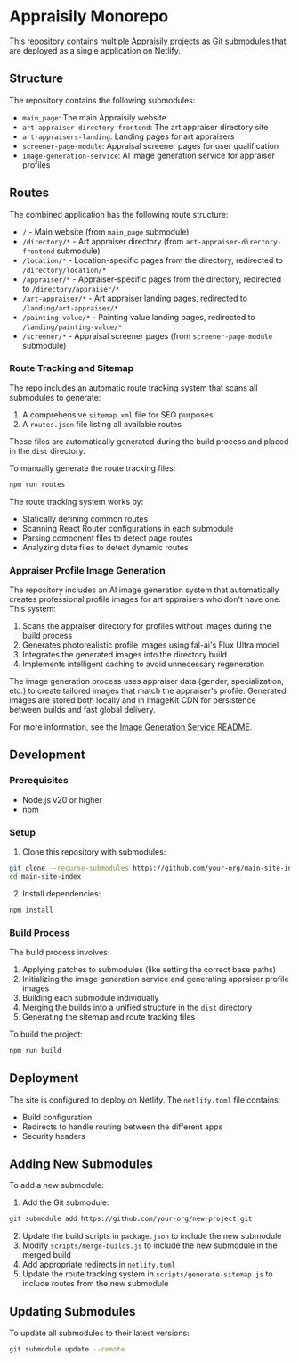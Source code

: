 # Appraisily Monorepo

This repository contains multiple Appraisily projects as Git submodules that are deployed as a single application on Netlify.

## Structure

The repository contains the following submodules:

- `main_page`: The main Appraisily website
- `art-appraiser-directory-frontend`: The art appraiser directory site
- `art-appraisers-landing`: Landing pages for art appraisers
- `screener-page-module`: Appraisal screener pages for user qualification
- `image-generation-service`: AI image generation service for appraiser profiles

## Routes

The combined application has the following route structure:

- `/` - Main website (from `main_page` submodule)
- `/directory/*` - Art appraiser directory (from `art-appraiser-directory-frontend` submodule)
- `/location/*` - Location-specific pages from the directory, redirected to `/directory/location/*`
- `/appraiser/*` - Appraiser-specific pages from the directory, redirected to `/directory/appraiser/*`
- `/art-appraiser/*` - Art appraiser landing pages, redirected to `/landing/art-appraiser/*`
- `/painting-value/*` - Painting value landing pages, redirected to `/landing/painting-value/*`
- `/screener/*` - Appraisal screener pages (from `screener-page-module` submodule)

### Route Tracking and Sitemap

The repo includes an automatic route tracking system that scans all submodules to generate:

1. A comprehensive `sitemap.xml` file for SEO purposes
2. A `routes.json` file listing all available routes

These files are automatically generated during the build process and placed in the `dist` directory.

To manually generate the route tracking files:

```bash
npm run routes
```

The route tracking system works by:
- Statically defining common routes
- Scanning React Router configurations in each submodule
- Parsing component files to detect page routes
- Analyzing data files to detect dynamic routes

### Appraiser Profile Image Generation

The repository includes an AI image generation system that automatically creates professional profile images for art appraisers who don't have one. This system:

1. Scans the appraiser directory for profiles without images during the build process
2. Generates photorealistic profile images using fal-ai's Flux Ultra model
3. Integrates the generated images into the directory build
4. Implements intelligent caching to avoid unnecessary regeneration

The image generation process uses appraiser data (gender, specialization, etc.) to create tailored images that match the appraiser's profile. Generated images are stored both locally and in ImageKit CDN for persistence between builds and fast global delivery.

For more information, see the [Image Generation Service README](./image-generation-service/README.md).

## Development

### Prerequisites

- Node.js v20 or higher
- npm

### Setup

1. Clone this repository with submodules:

```bash
git clone --recurse-submodules https://github.com/your-org/main-site-index.git
cd main-site-index
```

2. Install dependencies:

```bash
npm install
```

### Build Process

The build process involves:

1. Applying patches to submodules (like setting the correct base paths)
2. Initializing the image generation service and generating appraiser profile images
3. Building each submodule individually
4. Merging the builds into a unified structure in the `dist` directory
5. Generating the sitemap and route tracking files

To build the project:

```bash
npm run build
```

## Deployment

The site is configured to deploy on Netlify. The `netlify.toml` file contains:

- Build configuration
- Redirects to handle routing between the different apps
- Security headers

## Adding New Submodules

To add a new submodule:

1. Add the Git submodule:

```bash
git submodule add https://github.com/your-org/new-project.git
```

2. Update the build scripts in `package.json` to include the new submodule
3. Modify `scripts/merge-builds.js` to include the new submodule in the merged build
4. Add appropriate redirects in `netlify.toml`
5. Update the route tracking system in `scripts/generate-sitemap.js` to include routes from the new submodule

## Updating Submodules

To update all submodules to their latest versions:

```bash
git submodule update --remote
``` 